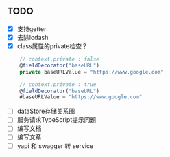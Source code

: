 ## TODO
- [x] 支持getter
- [x] 去除lodash
- [x] class属性的private检查？
```typescript
    // context.private : false
    @fieldDecorator("baseURL")
    private baseURLValue = "https://www.google.com"

    // context.private : true
    @fieldDecorator("baseURL")
    #baseURLValue = "https://www.google.com"
```
- [ ] dataStore存储关系图
- [ ] 服务请求TypeScript提示问题
- [ ] 编写文档
- [ ] 编写文章
- [ ] yapi 和 swagger 转 service

